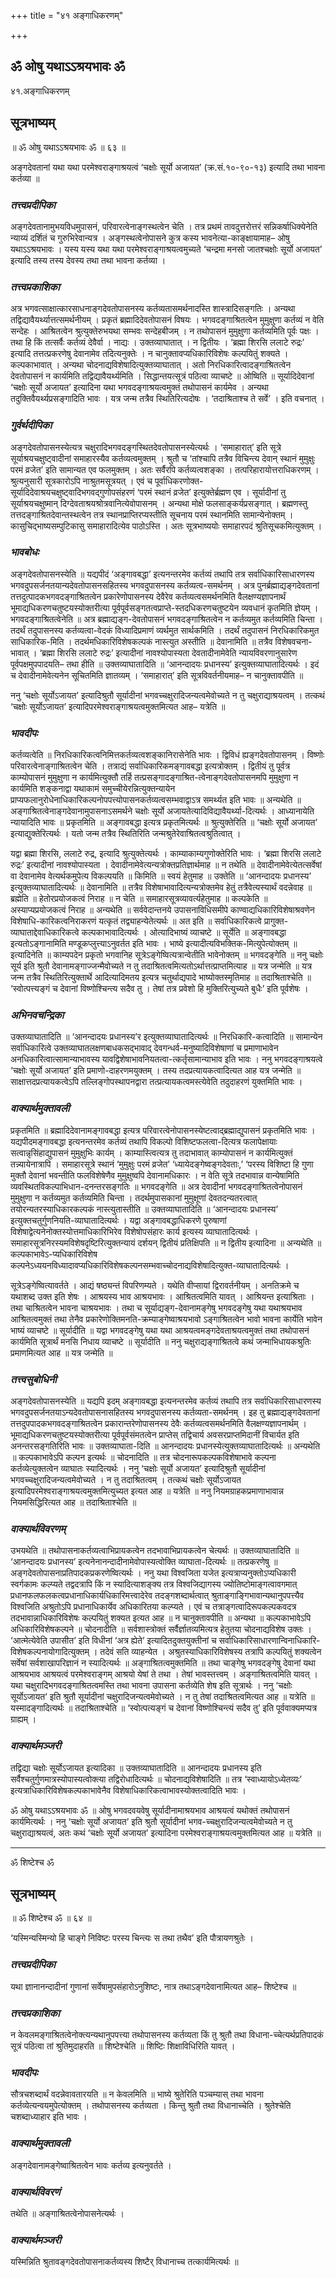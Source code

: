 +++
title = "४१ अङ्गाधिकरणम्"

+++


## ॐ ओषु यथाऽऽश्रयभावः ॐ

४१.अङ्गाधिकरणम्

## **सूत्रभाष्यम्**

॥ ॐ ओषु यथाऽऽश्रयभावः ॐ ॥ ६३ ॥

अङ्गदेवतानां यथा यथा परमेश्वराङ्गाश्रयत्वं ‘चक्षोः सूर्यो अजायत’ (क्र.सं.१०-९०-१३) इत्यादि तथा भावना कर्तव्या ॥

### ***तत्त्वप्रदीपिका***

अङ्गदेवतानामुभयविधमुपासनं, परिवारत्वेनाङ्गस्थत्वेन चेति । तत्र प्रथमं तावदुत्तरोत्तरं सन्निकर्षाधिक्येनेति न्याय्यं दर्शितं च गुरुभिरेवान्यत्र । अङ्गस्थत्वेनोपासने कुत्र कस्य भावनेत्या-काङ्क्षायामाह– ओषु यथाऽऽश्रयभावः । यस्य यस्य यथा यथा परमेश्वराङ्गाश्रयत्वमुच्यते ‘चन्द्रमा मनसो जातश्चक्षोः सूर्यो अजायत’ इत्यादि तस्य तस्य देवस्य तथा तथा भावना कर्तव्या ।

### ***तत्त्वप्रकाशिका***

अत्र भगवत्साक्षात्कारसाधनाङ्गदेवतोपासनस्य कर्तव्यतासमर्थनादस्ति शास्त्रादिसङ्गतिः । अन्यथा तद्विद्यावैयर्थ्यात्तत्समर्थनीयम् । प्रकृतं ब्रह्मादिदेवतोपासनं विषयः । भगवदङ्गाश्रितत्वेन मुमुक्षुणा कर्तव्यं न वेति सन्देहः । आश्रितत्वेन श्रुत्युक्तेरुभयथा सम्भवः सन्देहबीजम् । न तथोपासनं मुमुक्षुणा कर्तव्यमिति पूर्वः पक्षः । तथा हि किं तत्सर्वैः कर्तव्यं देवैर्वा । नाद्यः । उक्तव्याघातात् । न द्वितीयः । ‘ब्रह्मा शिरसि ललाटे रुद्रः’ इत्यादि तत्तत्प्रकरणेषु देवानामेव तदित्यनुक्तेः । न चानुक्तावप्यधिकारिविशेषः कल्पयितुं शक्यते । कल्पकाभावात् । अन्यथा चोदनाद्यविशेषादित्युक्तव्याघातात् । अतो निरधिकारित्वादङ्गाश्रितत्वेन देवतोपासनं न कार्यमिति तद्विद्यावैयर्थ्यमिति । सिद्धान्तयत्सूत्रं पठित्वा व्याचष्टे ॥ ओष्विति ॥ सूर्यादिदेवानां ‘चक्षोः सूर्यो अजायत’ इत्यादिना यथा भगवदङ्गाश्रयत्वमुक्तं तथोपासनं कार्यमेव । अन्यथा तदुक्तिवैयर्थ्यप्रसङ्गादिति भावः । यत्र जन्म तत्रैव स्थितिरित्यदोषः । ‘तदाश्रिताश्च ते सर्वे’ । इति वचनात् ।

### ***गुर्वर्थदीपिका***

अङ्गदेवतोपासनस्येत्यत्र चक्षुरादिभगवदङ्गस्थितदेवतोपासनस्येत्यर्थः । ‘समाहारात्’ इति सूत्रे सूर्याश्रयचक्षुष्ट्वादीनां समाहारस्यैव कर्तव्यत्वमुक्तम् । श्रुतौ च ‘तांश्चापि तत्रैव विचिन्त्य देवान् स्थानं मुमुक्षुः परमं व्रजेत’ इति सामान्यत एव फलमुक्तम् । अतः सर्वैरपि कर्तव्यत्वशङ्का । तत्परिहारायोत्तराधिकरणम् । श्रुत्यनुसारी सूत्रकारोऽपि नाश्रुतमसूत्रयत् । एवं च पूर्वाधिकरणोक्त-सूर्यादिदेवाश्रयचक्षुष्ट्वादिभगवद्गुणोपसंहरणं ‘परमं स्थानं व्रजेत’ इत्युक्तेर्ब्रह्मण एव । सूर्यादीनां तु सूर्याश्रयचक्षुष्मान् दिग्देवताश्रयश्रोत्रवानित्येवोपासनम् । अन्यथा मोक्षे फलसाङ्कर्यप्रसङ्गात् । ब्रह्मणस्तु तत्तदङ्गाश्रितदेवान्तस्थत्वेन तत्र स्थानप्राप्तिरप्यस्तीति सूचनाय परमं स्थानमिति सामान्येनोक्तम् । कासुचिद्भाष्यसम्पुटिकासु समाहारादित्येव पाठोऽस्ति । अतः सूत्रभाष्ययोः समाहारपदं श्रुतिसूचकमित्युक्तम् ।

### ***भावबोधः***

अङ्गदेवतोपासनस्येति ॥ यद्यपीदं ‘अङ्गावबद्धा’ इत्यनन्तरमेव कर्तव्यं तथापि तत्र सर्वाधिकारिसाधारणस्य भगवदुपसर्जनतयान्यदेवतोपासनसहितस्य भगवदुपासनस्य कर्तव्यत्व-समर्थनम् । अत्र पुनर्ब्रह्माद्यङ्गदेवतानां तत्तदुत्पादकभगवदङ्गाश्रितत्वेन प्रकारेणोपासनस्य देवैरेव कर्तव्यत्वसमर्थनमिति वैलक्षण्यज्ञापनार्थं भूमाद्यधिकरणचतुष्टयस्योक्तरीत्या पूर्वपूर्वसङ्गतत्वप्राप्ते-स्तदधिकरणचतुष्टयेन व्यवधानं कृतमिति ज्ञेयम् । भगवदङ्गाश्रितत्वेनेति ॥ अत्र ब्रह्माद्यङ्ग-देवतोपासनं भगवदङ्गाश्रितत्वेन न कर्तव्यमुत कर्तव्यमिति चिन्ता । तदर्थं तदुपासनस्य कर्तव्यत्वा-वेदकं विध्यादिप्रमाणं व्यर्थमुत सार्थकमिति । तदर्थं तदुपासनं निरधिकारिकमुत साधिकारिक-मिति । तदर्थमधिकारिविशेषकल्पकं नास्त्युत अस्तीति ॥ देवानामिति ॥ तत्रैव विशेषवचना-भावात् । ‘ब्रह्मा शिरसि ललाटे रुद्रः’ इत्यादीनां नावश्योपास्यता देवतादीनामेवेति न्यायविवरणानुसारेण पूर्वपक्षमुपपादयति– तथा हीति ॥ उक्तव्याघातादिति ॥ ‘आनन्दादयः प्रधानस्य’ इत्युक्तव्याघातादित्यर्थः । इदं च देवादीनामेवेत्यनेन सूचितमिति ज्ञातव्यम् । ‘समाहारात्’ इति सूत्रविवर्तनीयमाह– न चानुक्तावपीति ॥

ननु ‘चक्षोः सूर्योऽजायत’ इत्यादिश्रुतौ सूर्यादीनां भगवच्चक्षुरादिजन्यत्वमेवोच्यते न तु चक्षुराद्याश्रयत्वम् । तत्कथं ‘चक्षोः सूर्योऽजायत’ इत्यादिपरमेश्वराङ्गाश्रयत्वमुक्तमित्यत आह– यत्रेति ॥

### ***भावदीपः***

कर्तव्यत्वेति ॥ निरधिकारिकत्वनिमित्तकर्तव्यत्वशङ्कानिरासेनेति भावः । द्विविधं ह्यङ्गदेवतोपासनम् । विष्णोः परिवारत्वेनाङ्गाश्रितत्वेन चेति । तत्राद्यं सर्वाधिकारिकमङ्गावबद्धा इत्यत्रोक्तम् । द्वितीयं तु पूर्वत्र काम्योपासनं मुमुक्षुणा न कार्यमित्युक्तौ तर्हि तत्प्रसङ्गादङ्गाश्रित-त्वेनाङ्गदेवतोपासनमपि मुमुक्षुणा न कार्यमिति शङ्कनाद्वा यथाकामं समुच्चीयेरन्नित्युक्तन्यायेन प्राप्यफलानुरोधेनाधिकारिकल्पनोपपत्त्योपासनकर्तव्यत्वसम्भवाद्वाऽत्र समर्थ्यत इति भावः ॥ अन्यथेति ॥ अङ्गाश्रितत्वेनाङ्गदेवानामुपासनाऽसमर्थने चक्षोः सूर्यो अजायतेत्यादिविद्यावैयर्थ्या-दित्यर्थः । आध्यानायेति न्यायादिति भावः ॥ प्रकृतमिति ॥ अङ्गावबद्धा इत्यत्र प्रकृतमित्यर्थः ॥ श्रुत्युक्तेरिति ॥ ‘चक्षोः सूर्यो अजायत’ इत्याद्युक्तेरित्यर्थः । यतो जन्म तत्रैव स्थितिरिति जन्मश्रुतेरेवाश्रितत्वश्रुतित्वात् ।

यद्वा ब्रह्मा शिरसि, ललाटे रुद्र, इत्यादि श्रुत्युक्तेत्यर्थः । काम्याकाम्यगुणोक्तेरिति भावः । ‘ब्रह्मा शिरसि ललाटे रुद्रः’ इत्यादीनां नावश्योपास्यता । देवादीनामेवेत्यन्यत्रोक्तप्रतिज्ञार्थमाह ॥ न तथेति ॥ देवादीनामेवेत्येतत्सर्वेषां वा देवानामेव वेत्यर्थकमुपेत्य विकल्पयति ॥ किमिति ॥ स्वयं हेतुमाह ॥ उक्तेति ॥ ‘आनन्दादयः प्रधानस्य’ इत्युक्तव्याघातादित्यर्थः ॥ देवानामिति ॥ तत्रैव विशेषाभावादित्यन्यत्रोक्तमेव हेतुं तत्रैवेत्यस्यार्थं वदन्नेवाह ॥ ब्रह्मेति ॥ हेतोरप्रयोजकत्वं निराह ॥ न चेति ॥ समाहारसूत्रव्यावर्त्यहेतुमाह ॥ कल्पकेति ॥ अस्याप्यप्रयोजकत्वं निराह ॥ अन्यथेति ॥ सर्ववेदान्तनये उपासनाविधिसमीपे काण्वाद्यधिकारिविशेषाश्रवणेन विशेषाधि-कारिकत्वनिराकरणं यत्कृतं तद्व्याहन्येतेत्यर्थः ॥ अत इति ॥ सर्वाधिकारिकत्वे प्रागुक्त-व्याघाताद्देवाधिकारिकत्वे कल्पकाभावादित्यर्थः । ओत्यादिभाष्यं व्याचष्टे ॥ सूर्येति ॥ अङ्गावबद्धा इत्यतोऽङ्गानामिति मण्डूकप्लुत्त्याऽनुवर्तत इति भावः । भाष्ये इत्यादीत्यविभक्तिक-मित्युपेत्योक्तम् ॥ इत्यादिनेति ॥ काम्यपदेन प्रकृतो भगवानिह सूत्रेऽङ्गेष्वित्यत्रान्वेतीति भावेनोक्तम् ॥ भगवदङ्गेति ॥ ननु चक्षोः सूर्य इति श्रुतौ देवानामङ्गाज्जन्मैवोच्यते न तु तदाश्रितत्वमित्यतोऽर्थात्तत्प्राप्तमित्याह ॥ यत्र जन्मेति ॥ यत्र जन्म तत्रैव स्थितिरित्युक्तार्थे आदित्यादिमतय इत्यत्र चतुर्थाद्यपादे भाष्योक्तस्मृतिमाह ॥ तदाश्रिताश्चेति ॥ ‘स्वोत्पत्त्यङ्गं च देवानां विष्णोश्चिन्त्य सदैव तु । तेषां तत्र प्रवेशो हि मुक्तिरित्युच्यते बुधैः’ इति पूर्वशेषः ।

### ***अभिनवचन्द्रिका***

उक्तव्याघातादिति ॥ ‘आनन्दादयः प्रधानस्य’र इत्युक्तव्याघातादित्यर्थः ॥ निरधिकारि-कत्वादिति ॥ सामान्येन सर्वाधिकारित्वे उक्तव्याघातलक्षणबाधकसद्भावाद् देवगन्धर्व-मनुष्यादिविशेषाणां च प्रमाणाभावेन अनधिकारित्वात्सामान्याभावस्य यावद्विशेषाभावनियतत्वा-त्कर्तृसामान्याभाव इति भावः । ननु भगवदङ्गाश्रयत्वे ‘चक्षोः सूर्यो अजायत’ इति प्रमाणो-दाहरणमयुक्तम् । तस्य तदप्रत्यायकत्वादित्यत आह यत्र जन्मेति ॥ साक्षात्तदप्रत्यायकत्वेऽपि तल्लिङ्गोपस्थापनद्वारा तत्प्रत्यायकत्वमस्त्येवेति तदुदाहरणं युक्तमिति भावः ।

### ***वाक्यार्थमुक्तावली***

प्रकृतमिति ॥ ब्रह्मादिदेवानामङ्गावबद्धा इत्यत्र परिवारत्वेनोपासनस्येष्टत्वाद्ब्रह्माद्युपासनं प्रकृतमिति भावः । यद्यपीदमङ्गावबद्धा इत्यनन्तरमेव कर्तव्यं तथापि विकल्पो विशिष्टफलत्वा-दित्यत्र फलापेक्षायाः सत्वान्नृसिंहाद्युपासनं मुमुक्षुभिः कार्यम् । काम्यास्त्वित्यत्र तु तदाभावात् काम्योपासनं न कार्यमित्युक्तं तन्न्यायेनात्रापि । समाहारसूत्रे स्थानं ‘मुमुक्षुः परमं व्रजेत’ ‘ध्यायेदङ्गेष्वङ्गदेवताः,’ ‘परस्य विशिष्टा हि गुणा मुक्तौ देवानां भवन्तीति फलविशेषेणैव मुमुक्षुष्वपि देवानामधिकारः । न वेति सूत्रे तदभावान्न वान्येषामिति व्यवस्थितविकल्पाभिधान-दनन्तरसङ्गतिः ॥ भगवदङ्गेति ॥ अत्र देवादीनां भगवदङ्गाश्रितत्वेनोपासनं मुमुक्षुणा न कर्तव्यमुत कर्तव्यमिति चिन्ता । तदर्थमुपासकानां मुमुक्षूणां देवतदन्यतरत्वात् तयोरन्यतरस्याधिकारकल्पकं नास्त्युतास्तीति ॥ उक्तव्याघातादिति ॥ ‘आनन्दादयः प्रधानस्य’ इत्युक्तचतुर्गुणनियति-व्याघातादित्यर्थः । यद्वा अङ्गावबद्धाधिकरणे पुरुषाणां विशेषाद्वेत्यनेनोक्तस्योत्तमाधिकारिभिरेव विशेषोपसंहारः कार्य इत्यस्य व्याघातादित्यर्थः । समाहारसूत्रनिरस्यमविशेषदृष्टिरित्युक्तन्यायं दर्शयन् द्वितीयं प्रतिक्षिपति ॥ न द्वितीय इत्यादिना ॥ अन्यथेति ॥ कल्पकाभावेऽ-प्यधिकारिविशेष कल्पनेऽध्ययनविध्यादावप्यधिकारिविशेषकल्पनसम्भवाच्चोदनाद्यविशेषादित्युक्त-व्याघातादित्यर्थः ।

सूत्रेऽङ्गेष्वित्यावर्तते । आद्यं षष्ठ्यन्तं विपरिणम्यते । यथेति वीप्सायां द्विरावर्तनीयम् । अनतिक्रमे च यथाशब्द उक्त इति शेषः । आश्रयस्य भाव आश्रयभावः । आश्रितत्वमिति यावत् । आश्रियन्त इत्याश्रिताः । तथा चाश्रितत्वेन भावना चाश्रयभावः । तथा च सूर्याद्यङ्ग-देवानामङ्गेषु भगवदङ्गेषु यथा यथाश्रयभाव आश्रितत्वमुक्तं तथा तेनैव प्रकारेणोक्तिमनति-क्रम्याङ्गेष्वाश्रयभावो ऽङ्गाश्रितत्वेन भावो भावना कार्येति भावेन भाष्यं व्याचष्टे ॥ सूर्यादीति ॥ यद्वा भगवदङ्गेषु यथा यथा आश्रयत्वमङ्गदेवताश्रयत्वमुक्तं तथा तथोपासनं कार्यमिति सूत्रार्थं मनसि निधाय व्याचष्टे ॥ सूर्यादीति ॥ ननु चक्षुराद्यङ्गाश्रितत्वे कथं जन्माभिधायकश्रुतिः प्रमाणमित्यत आह ॥ यत्र जन्मेति ॥

### ***तत्त्वसुबोधिनी***

अङ्गदेवतोपासनस्येति ॥ यद्यपि इदम् अङ्गावबद्धा इत्यनन्तरमेव कर्तव्यं तथापि तत्र सर्वाधिकारिसाधारणस्य भगवदुपसर्जनतयाऽन्यदेवतोपासनासहितस्य भगवदुपासनस्य कर्तव्यता-समर्थनम् । इह तु ब्रह्माद्यङ्गदेवतानां तत्तदुपपादकभगवदङ्गाश्रितत्वेन प्रकारान्तरेणोपासनस्य देवैः कर्तव्यत्वसमर्थनमिति वैलक्षण्यज्ञापनार्थम् । भूमाद्यधिकरणचतुष्टयस्योक्तरीत्या पूर्वपूर्वसंमतत्वेन प्राप्तेस् तद्विचार्य अवसरप्राप्तमिदानीं विचार्यत इति अनन्तरसङ्गतिरिति भावः ॥ उक्तव्याघाता-दिति ॥ आनन्दादयः प्रधानस्येत्युक्तव्याघातादित्यर्थः ॥ अन्यथेति ॥ कल्पकाभावेऽपि कल्पन इत्यर्थः ॥ चोदनादिति ॥ तत्र चोदनारूपकल्पकविशेषाभावे कल्पना कर्तव्येत्युक्तत्वेन व्याघातः स्यादित्यर्थः । ननु ‘चक्षोः सूर्यो अजायत’ इत्यादिश्रुतौ सूर्यादीनां भगवच्चक्षुरादिजन्यत्वमेवोच्यते । न तु तदाश्रितत्वम् । तत्कथं चक्षोः सूर्योऽजायत इत्यादिपरमेश्वराङ्गाश्रयत्वमुक्तमित्युच्यत इत्यत आह ॥ यत्रेति ॥ ननु नियमग्राहकप्रमाणाभावान्न नियमसिद्धिरित्यत आह ॥ तदाश्रिताश्चेति ॥

### ***वाक्यार्थविवरणम्***

उभयथेति ॥ तथोपासनाकर्तव्यत्वाभिप्रायकत्वेन तदभावाभिप्रायकत्वेन चेत्यर्थः ॥ उक्तव्याघातादिति ॥ ‘आनन्दादयः प्रधानस्य’ इत्यनेनानन्दादीनामेवोपास्यत्वोक्ति व्याघाता-दित्यर्थः ॥ तत्प्रकरणेषु ॥ अङ्गदेवतोपासनाप्रतिपादकप्रकरणेष्वित्यर्थः । ननु यथा विश्वजिता यजेत इत्यत्राप्यनुक्तोऽप्यधिकारी स्वर्गकामः कल्प्यते तद्वदत्रापि किं न स्यादित्याशङ्क्य तत्र विश्वजिद्यागस्य ज्योतिष्टोमाङ्गत्वावगमात् प्रधानफलफलकत्वप्रधानाधिकार्यधिकारिमत्त्वादेरेव तदङ्गशब्दार्थत्वात् श्रुताङ्गाङ्गिभावान्यथानुपपत्त्यैव विश्वजिति अश्रुतोऽपि प्रधानाधिकार्येव अधिकारितया कल्प्यते । एवं च तत्राङ्गत्वादिरूपकल्पकवदत्र तदभावान्नाधिकारिविशेषः कल्पयितुं शक्यत इत्यत आह ॥ न चानुक्तावपीति ॥ अन्यथा ॥ कल्पकाभावेऽपि अधिकारिविशेषकल्पने ॥ चोदनादीति ॥ सर्वशास्त्रोक्तं सर्वैर्ज्ञातव्यमित्यत्र हेतुतया चोदनाद्यविशेष उक्तः । ‘आत्मेत्येवेति उपासीत’ इति विधीनां ‘अत्र ह्येते’ इत्यादितदुक्तयुक्तीनां च सर्वाधिकारिसाधारणान्विनाधिकारि-विशेषकल्पनायोगादित्युक्तम् । तदेवं सति व्याहन्येत । अश्रुतस्याधिकारिविशेषस्य तत्रापि कल्पयितुं शक्यत्वेन सर्वेषां सर्वशाखापरिज्ञानं न स्यादित्यर्थः ॥ अङ्गाश्रितत्वमुक्तमिति ॥ तथा चाङ्गेषु भगवदङ्गेषु देवानां यथा आश्रयभाव आश्रयत्वं परमेश्वराङ्गम् आश्रयो येषां ते तथा । तेषां भावस्तत्त्वम् । अङ्गाश्रितत्वमिति यावत् । यथा चक्षुरादिभगवदङ्गाश्रितत्वमस्ति तथा भावना उपासना कर्तव्येति शेष इति सूत्रार्थः । ननु ‘चक्षोः सूर्योऽजायत’ इति श्रुतौ सूर्यादीनां चक्षुरादिजन्यत्वमेवोच्यते । न तु तेषां तदाश्रितत्वमित्यत आह ॥ यत्रेति ॥ यस्मादङ्गादित्यर्थः ॥ तदाश्रिताश्चेति ॥ ‘स्वोत्पत्यङ्गं च देवानां विष्णोश्चिन्त्यं सदैव तु’ इति पूर्ववाक्यमप्यत्र ग्राह्यम् ।

### ***वाक्यार्थमञ्जरी***

तद्विद्या चक्षोः सूर्योऽजायत इत्यादिका ॥ उक्तव्याघातादिति ॥ आनन्दादयः प्रधानस्य इति सर्वैश्चतुर्गुणमात्रस्योपास्यत्वोक्त्या तद्विरोधादित्यर्थः ॥ चोदनाद्यविशेषादिति ॥ तत्र ‘स्वाध्यायोऽध्येतव्यः’ इत्यत्राधिकारिविशेषकल्पकाभावेनैव विशेषाधिकारिकत्वाभावस्योक्तत्वादिति भावः ।

ॐ ओषु यथाऽऽश्रयभावः ॐ ॥ ओषु भगवदवयवेषु सूर्यादीनामाश्रयभाव आश्रयत्वं यथोक्तं तथोपासनं कार्यमित्यर्थः । ननु ‘चक्षोः सूर्यो अजायत’ इति श्रुतौ सूर्यादीनां भगव-च्चक्षुरादिजन्यत्वमेवोच्यते न तु चक्षुराद्याश्रयत्वं, अतः कथं ‘चक्षोः सूर्यो अजायत’ इत्यादिना परमेश्वराङ्गाश्रयत्वमुक्तमित्यत आह ॥ यत्रेति ॥





------------------------------------------------------------------------

ॐ शिष्टेश्च ॐ

## **सूत्रभाष्यम्**

॥ ॐ शिष्टेश्च ॐ ॥ ६४ ॥

‘यस्मिन्यस्मिन्यो हि चाङ्गे निविष्टः परस्य चिन्त्यः स तथा तथैव’ इति पौत्रायणश्रुतेः ।

### ***तत्त्वप्रदीपिका***

यथा ज्ञानानन्दादीनां गुणानां सर्वेषामुपसंहारोऽनुशिष्टः, नात्र तथाऽङ्गदेवानामित्यत आह– शिष्टेश्च ॥

### ***तत्त्वप्रकाशिका***

न केवलमङ्गाश्रितत्वेनोक्त्यन्यथानुपपत्त्या तथोपासनस्य कर्तव्यता किं तु श्रुतौ तथा विधाना-च्चेत्यर्थप्रतिपादकं सूत्रं पठित्वा तां श्रुतिमुदाहरति ॥ शिष्टेश्चेति ॥ शिष्टिः शिक्षाविधिरिति यावत् ।

### ***भावदीपः***

सौत्रचशब्दार्थं वदन्नेवावतारयति ॥ न केवलमिति ॥ भाष्ये श्रुतेरिति पञ्चम्यास् तथा भावना कर्तव्येत्यन्वयमुपेत्योक्तम् । तथोपासनस्य कर्तव्यता । किन्तु श्रुतौ तथा विधानाच्चेति । श्रुतेश्चेति चशब्दाध्याहार इति भावः ।

### ***वाक्यार्थमुक्तावली***

अङ्गदेवानामङ्गेष्वाश्रितत्वेन भावः कर्तव्य इत्यनुवर्तते ।

### ***वाक्यार्थविवरणं***

तथेति ॥ अङ्गाश्रितत्वेनोपासनेत्यर्थः ।

### ***वाक्यार्थमञ्जरी***

यस्मिन्निति श्रुतावङ्गदेवतोपासनाकर्तव्यस्य शिष्टैर् विधानाच्च तत्कार्यमित्यर्थः ॥

